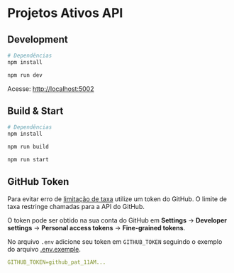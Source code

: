 # Projetos Ativos API

## Development

```sh
# Dependências
npm install

npm run dev
```

Acesse: <http://localhost:5002>

## Build & Start

```sh
# Dependências
npm install

npm run build

npm run start
```

## GitHub Token

Para evitar erro de [limitação de taxa](https://docs.github.com/pt/rest/overview/resources-in-the-rest-api?apiVersion=2022-11-28#rate-limiting) utilize um token do GitHub. O limite de taxa restringe chamadas para a API do GitHub.

O token pode ser obtido na sua conta do GitHub em **Settings** → **Developer settings** → **Personal access tokens** → **Fine-grained tokens**.

No arquivo `.env` adicione seu token em `GITHUB_TOKEN` seguindo o exemplo do arquivo [.env.exemple](/.env.exemple).

```yaml
GITHUB_TOKEN=github_pat_11AM...
```

